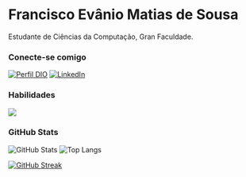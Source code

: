 # Francisco Evânio Matias de Sousa

Estudante de Ciências da Computação, Gran Faculdade.

### Conecte-se comigo

[![Perfil DIO](https://img.shields.io/badge/-Meu%20Perfil%20na%20DIO-30A3DC?style=for-the-badge)](https://www.dio.me/users/evanioshark)
[![LinkedIn](https://img.shields.io/badge/-LinkedIn-000?style=for-the-badge&logo=linkedin&logoColor=30A3DC)](https://www.linkedin.com/in/evanio-matias-987ba3249/)

### Habilidades

<img src="https://skillicons.dev/icons?i=nextjs,angular,react,nestjs,express,nodejs,postgres,prisma,vitest,postman,typescript,javascript,html,css,bootstrap,tailwind,firebase,git,github" />




### GitHub Stats

![GitHub Stats](https://github-readme-stats.vercel.app/api?username=EvanioTech&show_icons=true&count_private=true&include_all_commits=true&theme=transparent&border_color=30A3DC&title_color=FF6B81&text_color=FFFFFF&icon_color=30A3DC)
![Top Langs](https://github-readme-stats-git-masterrstaa-rickstaa.vercel.app/api/top-langs/?username=EvanioTech&layout=compact&bg_color=000&border_color=30A3DC&title_color=E94D5F&text_color=FFF)

<!-- Streak -->
  [![GitHub Streak](https://github-readme-streak-stats.herokuapp.com?user=evaniotech&theme=dark&date_format=j%20M%5B%20Y%5D&mode=weekly)](https://git.io/streak-stats)
  
